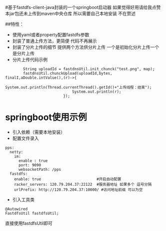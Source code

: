 #基于fastdfs-client-java封装的一个springboot启动器 如果觉得好用请给我点赞
本jar包还未上传到maven中央仓库 所以需要自己本地安装 不在赘述

##特性：
* 使用yaml或者property配置fastdfs参数 
* 封装了普通上传方法，更简便 代码不再展示
* 封装了分片上传的细节 提供两个方法供分片上传 一个是初始化分片上传一个是分片上传
*  分片上传代码示例    
````     
        String uploadId = fastdnsUtil.init_chunck("test.png", map);
        fastdnsUtil.chunckUpload(uploadId,bytes, finalI,aDouble.intValue(),(r)->{
                              System.out.println(Thread.currentThread().getId()+"上传线程：结束");
                              System.out.println(r);
                          });
  ````    
# springboot使用示例 
* 引入依赖（需要本地安装）
* 配置文件录入
```
pps:
  netty:
    im:
      enable : true
      port: 9090
      websocketPath: /pps
  fastdfs:
    enable: true                         #开启自动配置
    racker_servers: 120.79.204.37:22122  #服务器地址 如果多个 逗号分隔
    urlPrefix: http://120.79.204.37:10000/ #访问地址前缀 可以为空
```
* 引入工具类
```
@Autowired
FastdfsUtil fastdfsUtil;
```
直接使用fastdfsUtil即可



